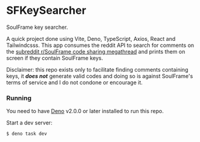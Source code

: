 # SFKeySearcher
SoulFrame key searcher.

A quick project done using Vite, Deno, TypeScript, Axios, React and Tailwindcsss. This app consumes the reddit API to search for comments on the [subreddit r/SoulFrame code sharing megathread](reddit.com/r/SoulFrame/comments/1ih1iit) and prints them on screen if they contain SoulFrame keys.

Disclaimer: this repo exists only to facilitate finding comments containing keys, it ***does not*** generate valid codes and doing so is against SoulFrame's terms of service and I do not condone or encourage it.

### Running

You need to have [Deno](https://deno.com) v2.0.0 or later installed to run this repo.

Start a dev server:

```
$ deno task dev
```
